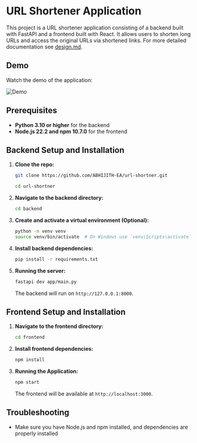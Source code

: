 # URL Shortener Application

This project is a URL shortener application consisting of a backend built with FastAPI and a frontend built with React. It allows users to shorten long URLs and access the original URLs via shortened links. For more detailed documentation see [design.md](docs/design.md).

## Demo

Watch the demo of the application:

![Demo](docs/resource/working_demo.gif)

## Prerequisites

- **Python 3.10 or higher** for the backend
- **Node.js 22.2 and npm 10.7.0** for the frontend

## Backend Setup and Installation

1. **Clone the repo:**
   ```bash
   git clone https://github.com/ABHIJITH-EA/url-shortner.git

   cd url-shortner
   ```
1. **Navigate to the backend directory:**

   ```bash
   cd backend
   ```

2. **Create and activate a virtual environment (Optional):**

   ```bash
   python -m venv venv
   source venv/bin/activate  # On Windows use `venv\Scripts\activate`
   ```

3. **Install backend dependencies:**

   ```bash
   pip install -r requirements.txt
   ```

5. **Running the server:**

   ```bash
   fastapi dev app/main.py
   ```

   The backend will run on `http://127.0.0.1:8000`.

## Frontend Setup and Installation

1. **Navigate to the frontend directory:**

   ```bash
   cd frontend
   ```

2. **Install frontend dependencies:**

   ```bash
   npm install
   ```

3. **Running the Application:**

   ```bash
   npm start
   ```

   The frontend will be available at `http://localhost:3000`.
   

## Troubleshooting

-  Make sure you have Node.js and npm installed, and dependencies are properly installed

